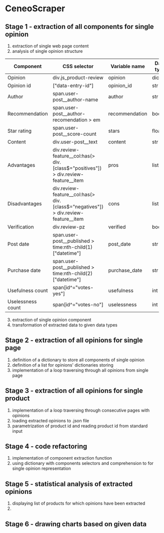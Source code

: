 # CeneoScraper
## Stage 1 - extraction of all components for single opinion
1. extraction of single web page content
2. analysis of single opinion structure

|Component|CSS selector|Variable name|Data type|
|---------|------------|-------------|---------|
|Opinion|div.js_product-review|opinion|dict|
|Opinion id|["data-entry-id"]|opinion_id|str|
|Author|span.user-post__author-name|author|str|
|Recommendation|span.user-post__author-recomendation > em|recommendation|bool|
|Star rating|span.user-post__score-count|stars|float|
|Content|div.user-post__text|content|str|
|Advantages|div.review-feature__col:has(> div.[class$="positives"]) > div.review-feature__item|pros|list(str)|
|Disadvantages|div.review-feature__col:has(> div.[class$="negatives"]) > div.review-feature__item|cons|list(str)|
|Verification|div.review-pz|verified|bool|
|Post date|span.user-post__published > time:nth-child(1)["datetime"]|post_date|str|
|Purchase date|span.user-post__published > time:nth-child(2)["datetime"]|purchase_date|str|
|Usefulness count|span[id^="votes-yes"]|usefulness|int|
|Uselessness count|span[id^="votes-no"]|uselessness|int|

3. extraction of single opinion component
4. transformation of extracted data to given data types

## Stage 2 - extraction of all opinions for single page
1. definition of a dictionary to store all components of single opinion
2. definition of a list for opinions' dictionaries storing
3. implementation of a loop traversing through all opinions from single page

## Stage 3 - extraction of all opinions for single product
1. implementation of a loop traversing through consecutive pages with opinions 
2. loading extracted opinions to .json file
3. parametrization of product id and reading product id from standard input

## Stage 4 - code refactoring
1. implementation of component extraction function
2. using dictionary with components selectors and comprehension to for single opinion representation

## Stage 5 - statistical analysis of extracted opinions
1. displaying list of products for which opinions have been extracted
2. 

## Stage 6 - drawing charts based on given data